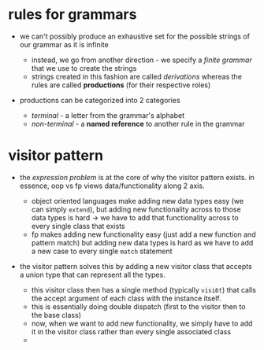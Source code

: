 # rules for grammars 

- we can't possibly produce an exhaustive set for the possible strings of our grammar as it is infinite
	- instead, we go from another direction - we specify a *finite grammar* that we use to create the strings 
    - strings created in this fashion are called *derivations* whereas the rules are called **productions** (for their respective roles)

- productions can be categorized into 2 categories
	- *terminal* - a letter from the grammar's alphabet 
	- *non-terminal*  - a **named reference** to another rule in the grammar 

# visitor pattern
- the *expression problem* is at the core of why the visitor pattern exists. in essence, oop vs fp views data/functionality along 2 axis.
	- object oriented languages make adding new data types easy (we can simply `extend`), but adding new functionality across to those data types is hard -> we have to add that functionality across to every single class that exists  
	- fp makes adding new functionality easy (just add a new function and pattern match) but adding new data types is hard as we have to add a new case to every single `match` statement 

- the visitor pattern solves this by adding a new visitor class that accepts a union type that can represent all the types. 
	- this visitor class then has a single method (typically `visi6t`) that calls the accept argument of each class with the instance itself. 
	- this is essentially doing double dispatch (first to the visitor then to the base class)
	- now, when we want to add new functionality, we simply have to add it in the visitor class rather than every single associated class 
	- 